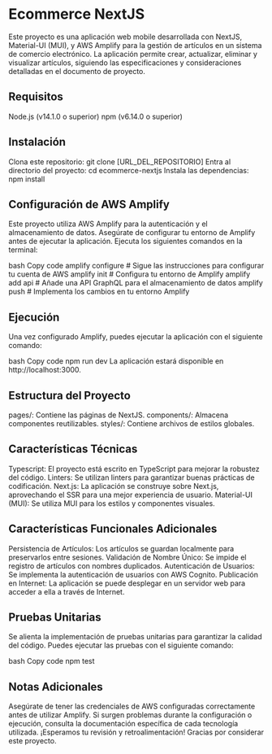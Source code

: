 # Ecommerce NextJS

Este proyecto es una aplicación web mobile desarrollada con NextJS, Material-UI (MUI), y AWS Amplify para la gestión de artículos en un sistema de comercio electrónico. La aplicación permite crear, actualizar, eliminar y visualizar artículos, siguiendo las especificaciones y consideraciones detalladas en el documento de proyecto.

## Requisitos

Node.js (v14.1.0 o superior)
npm (v6.14.0 o superior)

## Instalación

Clona este repositorio: git clone [URL_DEL_REPOSITORIO]
Entra al directorio del proyecto: cd ecommerce-nextjs
Instala las dependencias: npm install

## Configuración de AWS Amplify

Este proyecto utiliza AWS Amplify para la autenticación y el almacenamiento de datos. Asegúrate de configurar tu entorno de Amplify antes de ejecutar la aplicación. Ejecuta los siguientes comandos en la terminal:

bash
Copy code
amplify configure # Sigue las instrucciones para configurar tu cuenta de AWS
amplify init # Configura tu entorno de Amplify
amplify add api # Añade una API GraphQL para el almacenamiento de datos
amplify push # Implementa los cambios en tu entorno Amplify

## Ejecución

Una vez configurado Amplify, puedes ejecutar la aplicación con el siguiente comando:

bash
Copy code
npm run dev
La aplicación estará disponible en http://localhost:3000.

## Estructura del Proyecto

pages/: Contiene las páginas de NextJS.
components/: Almacena componentes reutilizables.
styles/: Contiene archivos de estilos globales.

## Características Técnicas

Typescript: El proyecto está escrito en TypeScript para mejorar la robustez del código.
Linters: Se utilizan linters para garantizar buenas prácticas de codificación.
Next.js: La aplicación se construye sobre Next.js, aprovechando el SSR para una mejor experiencia de usuario.
Material-UI (MUI): Se utiliza MUI para los estilos y componentes visuales.

## Características Funcionales Adicionales

Persistencia de Artículos: Los artículos se guardan localmente para preservarlos entre sesiones.
Validación de Nombre Único: Se impide el registro de artículos con nombres duplicados.
Autenticación de Usuarios: Se implementa la autenticación de usuarios con AWS Cognito.
Publicación en Internet: La aplicación se puede desplegar en un servidor web para acceder a ella a través de Internet.

## Pruebas Unitarias

Se alienta la implementación de pruebas unitarias para garantizar la calidad del código. Puedes ejecutar las pruebas con el siguiente comando:

bash
Copy code
npm test

## Notas Adicionales

Asegúrate de tener las credenciales de AWS configuradas correctamente antes de utilizar Amplify.
Si surgen problemas durante la configuración o ejecución, consulta la documentación específica de cada tecnología utilizada.
¡Esperamos tu revisión y retroalimentación! Gracias por considerar este proyecto.
